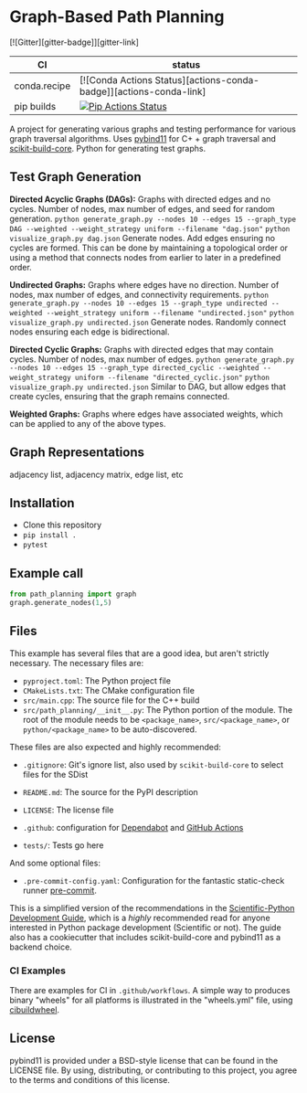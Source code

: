 # Graph-Based Path Planning

[![Gitter][gitter-badge]][gitter-link]

|      CI              | status |
|----------------------|--------|
| conda.recipe         | [![Conda Actions Status][actions-conda-badge]][actions-conda-link] |
| pip builds           | [![Pip Actions Status][actions-pip-badge]][actions-pip-link] |


A project for generating various graphs and testing performance for various graph traversal algorithms. Uses [pybind11][] for C+    + graph traversal and [scikit-build-core][]. Python for generating test graphs.

[actions-badge]:           https://github.com/pybind/scikit_build_example/workflows/Tests/badge.svg
[actions-pip-link]:        https://github.com/pybind/scikit_build_example/actions?query=workflow%3APip
[actions-pip-badge]:       https://github.com/pybind/scikit_build_example/workflows/Pip/badge.svg
[actions-wheels-link]:     https://github.com/pybind/scikit_build_example/actions?query=workflow%3AWheels
[actions-wheels-badge]:    https://github.com/pybind/scikit_build_example/workflows/Wheels/badge.svg

## Test Graph Generation

**Directed Acyclic Graphs (DAGs):** Graphs with directed edges and no cycles. Number of nodes, max number of edges, and seed for random generation.
`python generate_graph.py --nodes 10 --edges 15 --graph_type DAG --weighted --weight_strategy uniform --filename "dag.json"`
`python visualize_graph.py dag.json`
    Generate nodes.
    Add edges ensuring no cycles are formed. This can be done by maintaining a topological order or using a method that connects nodes from earlier to later in a predefined order.

**Undirected Graphs:** Graphs where edges have no direction. Number of nodes, max number of edges, and connectivity requirements.
`python generate_graph.py --nodes 10 --edges 15 --graph_type undirected --weighted --weight_strategy uniform --filename "undirected.json"`
`python visualize_graph.py undirected.json`
    Generate nodes.
    Randomly connect nodes ensuring each edge is bidirectional.

**Directed Cyclic Graphs:** Graphs with directed edges that may contain cycles. Number of nodes, max number of edges.
`python generate_graph.py --nodes 10 --edges 15 --graph_type directed_cyclic --weighted --weight_strategy uniform --filename "directed_cyclic.json"`
`python visualize_graph.py undirected.json`
Similar to DAG, but allow edges that create cycles, ensuring that the graph remains connected.

**Weighted Graphs:** Graphs where edges have associated weights, which can be applied to any of the above types.

## Graph Representations
adjacency list, adjacency matrix, edge list, etc

## Installation

- Clone this repository
- `pip install .`
- `pytest`

## Example call

```python
from path_planning import graph
graph.generate_nodes(1,5)
```

## Files

This example has several files that are a good idea, but aren't strictly
necessary. The necessary files are:

* `pyproject.toml`: The Python project file
* `CMakeLists.txt`: The CMake configuration file
* `src/main.cpp`: The source file for the C++ build
* `src/path_planning/__init__.py`: The Python portion of the module. The root of the module needs to be `<package_name>`, `src/<package_name>`, or `python/<package_name>` to be auto-discovered.

These files are also expected and highly recommended:

* `.gitignore`: Git's ignore list, also used by `scikit-build-core` to select files for the SDist
* `README.md`: The source for the PyPI description
* `LICENSE`: The license file

* `.github`: configuration for [Dependabot][] and [GitHub Actions][]
* `tests/`: Tests go here

And some optional files:

* `.pre-commit-config.yaml`: Configuration for the fantastic static-check runner [pre-commit][].

This is a simplified version of the recommendations in the [Scientific-Python
Development Guide][], which is a _highly_ recommended read for anyone
interested in Python package development (Scientific or not). The guide also
has a cookiecutter that includes scikit-build-core and pybind11 as a backend
choice.

### CI Examples

There are examples for CI in `.github/workflows`. A simple way to produces
binary "wheels" for all platforms is illustrated in the "wheels.yml" file,
using [cibuildwheel][].

## License

pybind11 is provided under a BSD-style license that can be found in the LICENSE
file. By using, distributing, or contributing to this project, you agree to the
terms and conditions of this license.

[cibuildwheel]: https://cibuildwheel.readthedocs.io
[scientific-python development guide]: https://learn.scientific-python.org/development
[dependabot]: https://docs.github.com/en/code-security/dependabot
[github actions]: https://docs.github.com/en/actions
[pre-commit]: https://pre-commit.com
[pybind11]: https://pybind11.readthedocs.io
[scikit-build-core]: https://scikit-build-core.readthedocs.io
